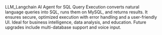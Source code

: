 LLM_Langchain
AI Agent for SQL Query Execution converts natural language queries into SQL, runs them on MySQL, and returns results. It ensures secure, optimized execution with error handling and a user-friendly UI. Ideal for business intelligence, data analysis, and education. Future upgrades include multi-database support and voice input.

